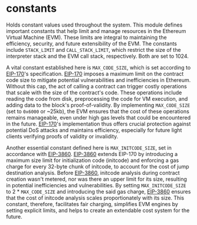# constants

Holds constant values used throughout the system. This module defines important constants that help limit and manage resources in the Ethereum Virtual Machine (EVM). These limits are integral to maintaining the efficiency, security, and future extensibility of the EVM. The constants include `STACK_LIMIT` and `CALL_STACK_LIMIT`, which restrict the size of the interpreter stack and the EVM call stack, respectively. Both are set to 1024.

A vital constant established here is `MAX_CODE_SIZE`, which is set according to [EIP-170](https://eips.ethereum.org/EIPS/eip-170)'s specification. [EIP-170](https://eips.ethereum.org/EIPS/eip-170) imposes a maximum limit on the contract code size to mitigate potential vulnerabilities and inefficiencies in Ethereum. Without this cap, the act of calling a contract can trigger costly operations that scale with the size of the contract's code. These operations include reading the code from disk, preprocessing the code for VM execution, and adding data to the block's proof-of-validity. By implementing `MAX_CODE_SIZE` (set to `0x6000` or ~25kb), the EVM ensures that the cost of these operations remains manageable, even under high gas levels that could be encountered in the future. [EIP-170](https://eips.ethereum.org/EIPS/eip-170)'s implementation thus offers crucial protection against potential DoS attacks and maintains efficiency, especially for future light clients verifying proofs of validity or invalidity.

Another essential constant defined here is `MAX_INITCODE_SIZE`, set in accordance with [EIP-3860](https://eips.ethereum.org/EIPS/eip-3860). [EIP-3860](https://eips.ethereum.org/EIPS/eip-3860) extends EIP-170 by introducing a maximum size limit for initialization code (initcode) and enforcing a gas charge for every 32-byte chunk of initcode, to account for the cost of jump destination analysis. Before [EIP-3860](https://eips.ethereum.org/EIPS/eip-3860), initcode analysis during contract creation wasn't metered, nor was there an upper limit for its size, resulting in potential inefficiencies and vulnerabilities. By setting `MAX_INITCODE_SIZE` to 2 \* `MAX_CODE_SIZE` and introducing the said gas charge, [EIP-3860](https://eips.ethereum.org/EIPS/eip-3860) ensures that the cost of initcode analysis scales proportionately with its size. This constant, therefore, facilitates fair charging, simplifies EVM engines by setting explicit limits, and helps to create an extendable cost system for the future.

